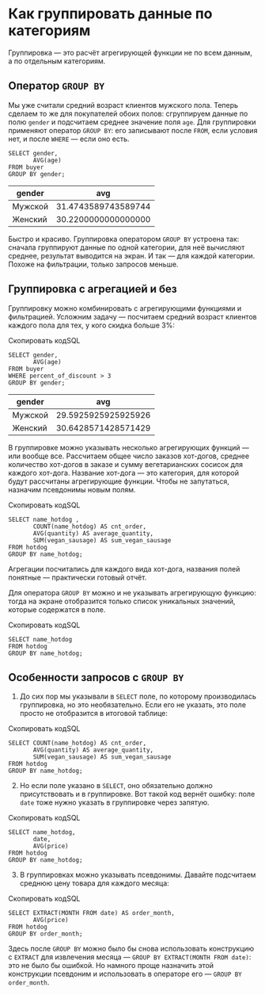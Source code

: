 # Как группировать данные по категориям
Группировка — это расчёт агрегирующей функции не по всем данным, а по отдельным категориям.

## Оператор `GROUP BY`

Мы уже считали средний возраст клиентов мужского пола. Теперь сделаем то же для покупателей обоих полов: сгруппируем данные по полю `gender` и подсчитаем среднее значение поля `age`. Для группировки применяют оператор `GROUP BY`: его записывают после `FROM`, если условия нет, и после `WHERE` — если оно есть.

```
SELECT gender,
       AVG(age)
FROM buyer
GROUP BY gender; 
```

|**gender**|**avg**|
|---|---|
|Мужской|31.4743589743589744|
|Женский|30.2200000000000000|

Быстро и красиво. Группировка оператором `GROUP BY` устроена так: сначала группируют данные по одной категории, для неё вычисляют среднее, результат выводится на экран. И так — для каждой категории. Похоже на фильтрации, только запросов меньше.

## Группировка с агрегацией и без

Группировку можно комбинировать с агрегирующими функциями и фильтрацией. Усложним задачу — посчитаем средний возраст клиентов каждого пола для тех, у кого скидка больше 3%:

Скопировать кодSQL

```
SELECT gender,
       AVG(age)
FROM buyer
WHERE percent_of_discount > 3
GROUP BY gender; 
```

|**gender**|**avg**|
|---|---|
|Мужской|29.5925925925925926|
|Женский|30.6428571428571429|

В группировке можно указывать несколько агрегирующих функций — или вообще все. Рассчитаем общее число заказов хот-догов, среднее количество хот-догов в заказе и сумму вегетарианских сосисок для каждого хот-дога. Название хот-дога — это категория, для которой будут рассчитаны агрегирующие функции. Чтобы не запутаться, назначим псевдонимы новым полям.

Скопировать кодSQL

```
SELECT name_hotdog ,
       COUNT(name_hotdog) AS cnt_order,
       AVG(quantity) AS average_quantity,
       SUM(vegan_sausage) AS sum_vegan_sausage
FROM hotdog
GROUP BY name_hotdog; 
```

Агрегации посчитались для каждого вида хот-дога, названия полей понятные — практически готовый отчёт.

Для оператора `GROUP BY` можно и не указывать агрегирующую функцию: тогда на экране отобразится только список уникальных значений, которые содержатся в поле.

Скопировать кодSQL

```
SELECT name_hotdog
FROM hotdog
GROUP BY name_hotdog; 
```

## Особенности запросов с `GROUP BY`

1. До сих пор мы указывали в `SELECT` поле, по которому производилась группировка, но это необязательно. Если его не указать, это поле просто не отобразится в итоговой таблице:

Скопировать кодSQL

```
SELECT COUNT(name_hotdog) AS cnt_order,
       AVG(quantity) AS average_quantity,
       SUM(vegan_sausage) AS sum_vegan_sausage
FROM hotdog
GROUP BY name_hotdog; 
```

2. Но если поле указано в `SELECT`, оно обязательно должно присутствовать и в группировке. Вот такой код вернёт ошибку: поле `date` тоже нужно указать в группировке через запятую.

Скопировать кодSQL

```
SELECT name_hotdog,
       date,
       AVG(price)
FROM hotdog
GROUP BY name_hotdog; 
```

3. В группировках можно указывать псевдонимы. Давайте подсчитаем среднюю цену товара для каждого месяца:

Скопировать кодSQL

```
SELECT EXTRACT(MONTH FROM date) AS order_month,
       AVG(price)
FROM hotdog
GROUP BY order_month; 
```

Здесь после `GROUP BY` можно было бы снова использовать конструкцию с `EXTRACT` для извлечения месяца — `GROUP BY EXTRACT(MONTH FROM date)`: это не было бы ошибкой. Но намного проще назначить этой конструкции псевдоним и использовать в операторе его — `GROUP BY order_month`.

